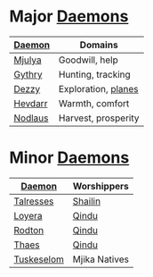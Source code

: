 # Major [Daemons](Daemons)

| [Daemon](Daemons)    | Domains              | 
|----------------------|----------------------|
| [Mjulya](Mjulya) | Goodwill, help |
| [Gythry](Gythry) | Hunting, tracking |
| [Dezzy](Dezzy) | Exploration, [planes](Planes) |
| [Hevdarr](Hevdarr) | Warmth, comfort |
| [Nodlaus](Nodlaus) | Harvest, prosperity |

# Minor [Daemons](Daemons)

| [Daemon](Daemons)    | Worshippers          | 
|----------------------|----------------------|
| [Talresses](Talresses) | [Shailin](Shailin) |
| [Loyera](Loyera) | [Qindu](Qindu) |
| [Rodton](Rodton) | [Qindu](Qindu) |
| [Thaes](Thaes) | [Qindu](Qindu) |
| [Tuskeselom](Tuskeselom) | Mjika Natives |
